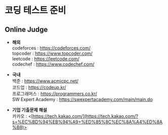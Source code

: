 # 코딩 테스트 준비

## Online Judge
* **해외**   
codeforces : <https://codeforces.com/>   
topcoder : <https://www.topcoder.com/>   
leetcode : <https://leetcode.com/>   
codechef : <https://www.codechef.com/>   

* **국내**   
백준 : <https://www.acmicpc.net/>   
코드업 : <https://codeup.kr/>   
프로그래머스 : <https://programmers.co.kr/>   
SW Expert Academy : <https://swexpertacademy.com/main/main.do>  

* **기업 기출문제 해설**   
카카오 : <[https://tech.kakao.com/](https://tech.kakao.com/?s=%EC%BD%94%EB%94%A9+%ED%85%8C%EC%8A%A4%ED%8A%B8)>
